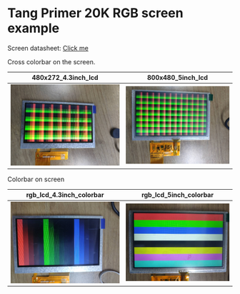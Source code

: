 # Tang Primer 20K RGB screen example

Screen datasheet: [Click me](https://dl.sipeed.com/shareURL/TANG/Nano%209K/6_Chip_Manual/EN/LCD_Datasheet)

Cross colorbar on the screen.

| 480x272_4.3inch_lcd                            | 800x480_5inch_lcd                              |
| ---------------------------------------------- | ---------------------------------------------- |
| ![lcd_4_3_inch](./../.assets/lcd_4_3_inch.jpg) | ![lcd_5_0_inch](./../.assets/lcd_5_0_inch.jpg) |

Colorbar on screen

| rgb_lcd_4.3inch_colorbar                   | rgb_lcd_5inch_colorbar                                     |
| ------------------------------------------ | ---------------------------------------------------------- |
| ![](./../.assets/lcd_4.3inch_colorbar.jpg) | ![lcd_5inch_colorbar](./../.assets/lcd_5inch_colorbar.jpg) |